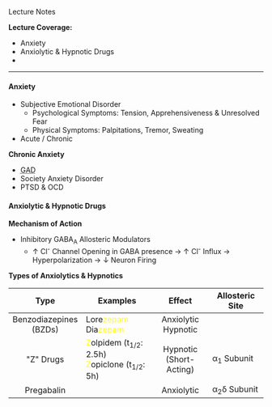 Lecture Notes

**Lecture Coverage:**
- Anxiety
- Anxiolytic & Hypnotic Drugs
- 

---
#### **Anxiety**
- Subjective Emotional Disorder
	- Psychological Symptoms: Tension, Apprehensiveness & Unresolved Fear
	- Physical Symptoms: Palpitations, Tremor, Sweating
- Acute / Chronic

**Chronic Anxiety**
- <abbr Title="Generalized Anxiety Disorder">GAD</abbr>
- Society Anxiety Disorder
- PTSD & OCD


#### **Anxiolytic & Hypnotic Drugs**
**Mechanism of Action**
- Inhibitory GABA<sub>A</sub> Allosteric Modulators
	- ↑ Cl<sup>-</sup> Channel Opening in GABA presence → ↑ Cl<sup>-</sup> Influx → Hyperpolarization → ↓ Neuron Firing

**Types of Anxiolytics & Hypnotics**

|            Type            | Examples                                                                                                                |           Effect           | Allosteric Site        |
| :------------------------: | ----------------------------------------------------------------------------------------------------------------------- | :------------------------: | ---------------------- |
| Benzodiazepines <br>(BZDs) | Lore<font color=yellow>zepam</font><br>Dia<font color=yellow>zepam</font>                                               |   Anxiolytic<br>Hypnotic   |                        |
|         "Z" Drugs          | <font color=yellow>Z</font>olpidem (t<sub>1/2</sub>: 2.5h)<br><font color=yellow>Z</font>opiclone (t<sub>1/2</sub>: 5h) | Hypnotic<br>(Short-Acting) | α<sub>1</sub> Subunit  |
|         Pregabalin         |                                                                                                                         |         Anxiolytic         | α<sub>2</sub>δ Subunit |
